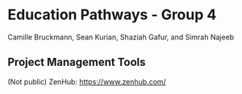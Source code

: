 # Education Pathways - Group 4
 Camille Bruckmann, Sean Kurian, Shaziah Gafur, and Simrah Najeeb
 
 ## Project Management Tools
 
 (Not public)
 ZenHub: https://www.zenhub.com/

